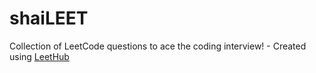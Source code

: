 # shaiLEET
Collection of LeetCode questions to ace the coding interview! - Created using [LeetHub](https://github.com/QasimWani/LeetHub)
